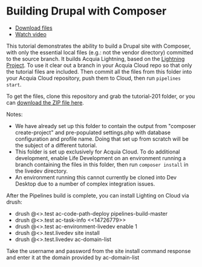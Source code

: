 # Building Drupal with Composer

* [Download files](http://tutorials.pipeline-dev.services.acquia.io/pipelinestutorial201.zip)
* [Watch video](https://drive.google.com/a/acquia.com/file/d/0BwBnqz3kkaPuWU5GNlhOLTc1YUk/view?usp=sharing)

This tutorial demonstrates the ability to build a Drupal site with Composer, with only the essential
local files (e.g.: not the vendor directory) committed to the source branch.  It builds Acquia Lightning, based on the [Lightning Project](https://github.com/acquia/lightning-project). To use it clear out a branch in your Acquia Cloud repo so that only the tutorial files are included. Then commit all the files from this folder into your Acquia Cloud repository, push them to Cloud, then run ```pipelines start```.

To get the files, clone this repository and grab the tutorial-201 folder, or you can [download the ZIP file here](http://tutorials.pipeline-dev.services.acquia.io/pipelinestutorial201.zip).

Notes:

* We have already set up this folder to contain the output from "composer create-project" and pre-populated settings.php with database
  configuration and profile name.  Doing that set up from scratch will be the subject of a different tutorial.
* This folder is set up exclusively for Acquia Cloud.  To do additional development, enable Life Development on an environment running a branch containing the files in this folder, then run `composer install` in the livedev directory.
* An environment running this cannot currently be cloned into Dev Desktop due to a number of complex integration issues.  

After the Pipelines build is complete, you can install Lighting on Cloud via drush:

* drush @<<pipelinesdemo>>.test ac-code-path-deploy pipelines-build-master
* drush @<<pipelinesdemo>>.test ac-task-info <<14726779>>
* drush @<<pipelinesdemo>>.test ac-environment-livedev enable 1
* drush @<<pipelinesdemo>>.test.livedev site install
* drush @<<pipelinesdemo>>.test.livedev ac-domain-list

Take the username and password from the site install command response and enter it at the domain provided by ac-domain-list
